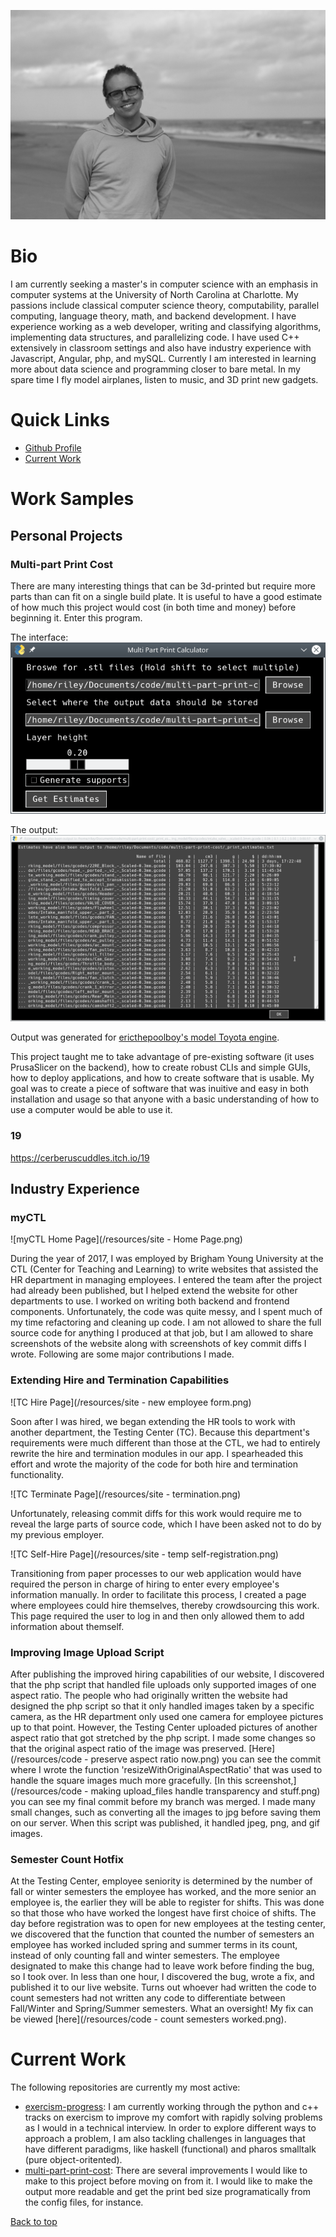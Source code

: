 ---
---

![Picture of Riley Weber](/resources/headshot_full.jpg)

# Bio
I am currently seeking a master's in computer science with an emphasis in
computer systems at the University of North Carolina at Charlotte. My passions
include classical computer science theory, computability, parallel computing,
language theory, math, and backend development. I have experience working as a
web developer, writing and classifying algorithms, implementing data structures,
and parallelizing code. I have used C++ extensively in classroom settings and
also have industry experience with Javascript, Angular, php, and mySQL.
Currently I am interested in learning more about data science and programming
closer to bare metal. In my spare time I fly model airplanes, listen to music,
and 3D print new gadgets.

# Quick Links
- [Github Profile](https://github.com/rileyweber13)
- [Current Work](#current-work)

# Work Samples
## Personal Projects
### Multi-part Print Cost
There are many interesting things that can be 3d-printed but require more parts
than can fit on a single build plate. It is useful to have a good estimate of
how much this project would cost (in both time and money) before beginning it.
Enter this program.

The interface:
![Interface screenshot](/resources/mpp-interface.png)

The output:
![Interface screenshot](/resources/mpp-output.png)

Output was generated for [ericthepoolboy's model Toyota
engine](https://www.thingiverse.com/thing:644933).

This project taught me to take advantage of pre-existing software (it uses
PrusaSlicer on the backend), how to create robust CLIs and simple GUIs, how to
deploy applications, and how to create software that is usable. My goal was to
create a piece of software that was inuitive and easy in both installation and
usage so that anyone with a basic understanding of how to use a computer would
be able to use it.

### 19
https://cerberuscuddles.itch.io/19

## Industry Experience
### myCTL
![myCTL Home Page](/resources/site - Home Page.png)

During the year of 2017, I was employed by Brigham Young University at the CTL
(Center for Teaching and Learning) to write websites that assisted the HR
department in managing employees. I entered the team after the project had
already been published, but I helped extend the website for other departments
to use. I worked on writing both backend and frontend components.
Unfortunately, the code was quite messy, and I spent much of my time
refactoring and cleaning up code. I am not allowed to share the full source
code for anything I produced at that job, but I am allowed to share screenshots
of the website along with screenshots of key commit diffs I wrote. Following
are some major contributions I made.

### Extending Hire and Termination Capabilities
![TC Hire Page](/resources/site - new employee form.png)

Soon after I was hired, we began extending the HR tools to work with another
department, the Testing Center (TC). Because this department's requirements
were much different than those at the CTL, we had to entirely rewrite the hire
and termination modules in our app. I spearheaded this effort and wrote the
majority of the code for both hire and termination functionality.

![TC Terminate Page](/resources/site - termination.png)

Unfortunately, releasing commit diffs for this work would require me to reveal
the large parts of source code, which I have been asked not to do by my
previous employer.

![TC Self-Hire Page](/resources/site - temp self-registration.png)

Transitioning from paper processes to our web application would have required
the person in charge of hiring to enter every employee's information manually.
In order to facilitate this process, I created a page where employees could
hire themselves, thereby crowdsourcing this work. This page required the user
to log in and then only allowed them to add information about themself.

### Improving Image Upload Script
After publishing the improved hiring capabilities of our website, I discovered
that the php script that handled file uploads only supported images of one
aspect ratio. The people who had originally written the website had designed
the php script so that it only handled images taken by a specific camera, as
the HR department only used one camera for employee pictures up to that point.
However, the Testing Center uploaded pictures of another aspect ratio that got
stretched by the php script. I made some changes so that the original aspect
ratio of the image was preserved. [Here](/resources/code - preserve aspect
ratio now.png) you can see the commit where I wrote the function
'resizeWithOriginalAspectRatio' that was used to handle the square images much
more gracefully. [In this screenshot,](/resources/code - making upload_files
handle transparency and stuff.png) you can see my final commit before my branch
was merged. I made many small changes, such as converting all the images to jpg
before saving them on our server. When this script was published, it handled
jpeg, png, and gif images.

### Semester Count Hotfix
At the Testing Center, employee seniority is determined by the number of fall
or winter semesters the employee has worked, and the more senior an employee
is, the earlier they will be able to register for shifts. This was done so that
those who have worked the longest have first choice of shifts. The day before
registration was to open for new employees at the testing center, we discovered
that the function that counted the number of semesters an employee has worked
included spring and summer terms in its count, instead of only counting fall
and winter semesters. The employee designated to make this change had to leave
work before finding the bug, so I took over. In less than one hour, I
discovered the bug, wrote a fix, and published it to our live website. Turns
out whoever had written the code to count semesters had not written any code to
differentiate between Fall/Winter and Spring/Summer semesters. What an
oversight! My fix can be viewed [here](/resources/code - count semesters
worked.png).

# Current Work
The following repositories are currently my most active:
- [exercism-progress](https://github.com/rileyweber13/exercism-progress): I am
  currently working through the python and c++ tracks on exercism to improve my
  comfort with rapidly solving problems as I would in a technical interview. In
  order to explore different ways to approach a problem, I am also tackling
  challenges in languages that have different paradigms, like haskell
  (functional) and pharos smalltalk (pure object-oritented).
- [multi-part-print-cost](https://github.com/rileyweber13/multi-part-print-cost):
  There are several improvements I would like to make to this project before
  moving on from it. I would like to make the output more readable and get the
  print bed size programatically from the config files, for instance.

<a href="/#">Back to top</a>
